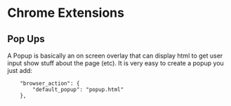 # Chrome Extensions



## Pop Ups

A Popup is basically an on screen overlay that can display html to get user input show stuff about the page (etc). It is very easy to create a popup you just add:

```
    "browser_action": {
        "default_popup": "popup.html"
    },
    
```